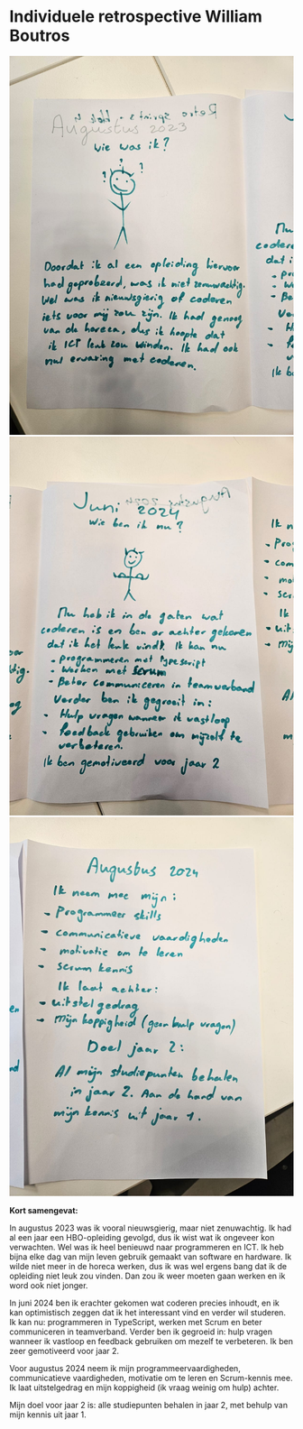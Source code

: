 # Individuele retrospective William Boutros

![alt text](Augustus2023.jpeg)
![alt text](Juni2024.jpeg)
![alt text](Augustus2024.jpeg)

**Kort samengevat:**

In augustus 2023 was ik vooral nieuwsgierig, maar niet zenuwachtig. Ik had al een jaar een HBO-opleiding gevolgd, dus ik wist wat ik ongeveer kon verwachten. Wel was ik heel benieuwd naar programmeren en ICT. Ik heb bijna elke dag van mijn leven gebruik gemaakt van software en hardware. Ik wilde niet meer in de horeca werken, dus ik was wel ergens bang dat ik de opleiding niet leuk zou vinden. Dan zou ik weer moeten gaan werken en ik word ook niet jonger.

In juni 2024 ben ik erachter gekomen wat coderen precies inhoudt, en ik kan optimistisch zeggen dat ik het interessant vind en verder wil studeren. Ik kan nu: programmeren in TypeScript, werken met Scrum en beter communiceren in teamverband. Verder ben ik gegroeid in: hulp vragen wanneer ik vastloop en feedback gebruiken om mezelf te verbeteren. Ik ben zeer gemotiveerd voor jaar 2.

Voor augustus 2024 neem ik mijn programmeervaardigheden, communicatieve vaardigheden, motivatie om te leren en Scrum-kennis mee. Ik laat uitstelgedrag en mijn koppigheid (ik vraag weinig om hulp) achter.

Mijn doel voor jaar 2 is: alle studiepunten behalen in jaar 2, met behulp van mijn kennis uit jaar 1.


